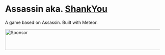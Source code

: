 # Assassin aka. [ShankYou](http://shankyou.me)
A game based on Assassin. Built with Meteor.

<a target='_blank' rel='nofollow' href='https://app.codesponsor.io/link/FxZBsM1BVd2zn4caD6nypquU/alexanderson1993/assassin'>  <img alt='Sponsor' width='888' height='68' src='https://app.codesponsor.io/embed/FxZBsM1BVd2zn4caD6nypquU/alexanderson1993/assassin.svg' /></a>

